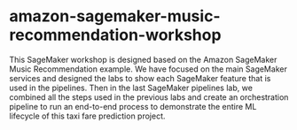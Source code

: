 # amazon-sagemaker-music-recommendation-workshop

This SageMaker workshop is designed based on the Amazon SageMaker Music Recommendation example. We have focused on the main SageMaker services and designed the labs to show each SageMaker feature that is used in the pipelines. Then in the last SageMaker pipelines lab, we combined all the steps used in the previous labs and create an orchestration pipeline to run an end-to-end process to demonstrate the entire ML lifecycle of this taxi fare prediction project.
